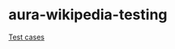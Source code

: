 # aura-wikipedia-testing
[Test cases](https://docs.google.com/spreadsheets/d/1CFKGUyqDH1KTDjoi25HBM0Ro3CrViV3PHWT0Tzwo5YI/edit?usp=sharing)